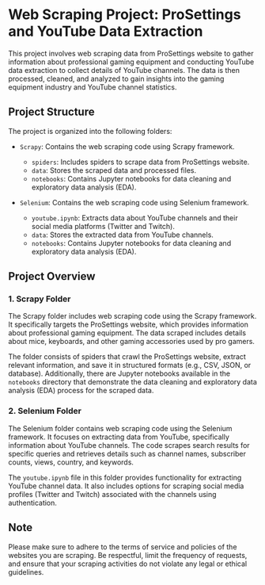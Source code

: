 # Web Scraping Project: ProSettings and YouTube Data Extraction

This project involves web scraping data from ProSettings website to gather information about professional gaming equipment and conducting YouTube data extraction to collect details of YouTube channels. The data is then processed, cleaned, and analyzed to gain insights into the gaming equipment industry and YouTube channel statistics.

## Project Structure

The project is organized into the following folders:

- `Scrapy`: Contains the web scraping code using Scrapy framework.
  - `spiders`: Includes spiders to scrape data from ProSettings website.
  - `data`: Stores the scraped data and processed files.
  - `notebooks`: Contains Jupyter notebooks for data cleaning and exploratory data analysis (EDA).

- `Selenium`: Contains the web scraping code using Selenium framework.
  - `youtube.ipynb`: Extracts data about YouTube channels and their social media platforms (Twitter and Twitch).
  - `data`: Stores the extracted data from YouTube channels.
  - `notebooks`: Contains Jupyter notebooks for data cleaning and exploratory data analysis (EDA).

## Project Overview

### 1. Scrapy Folder

The Scrapy folder includes web scraping code using the Scrapy framework. It specifically targets the ProSettings website, which provides information about professional gaming equipment. The data scraped includes details about mice, keyboards, and other gaming accessories used by pro gamers.

The folder consists of spiders that crawl the ProSettings website, extract relevant information, and save it in structured formats (e.g., CSV, JSON, or database). Additionally, there are Jupyter notebooks available in the `notebooks` directory that demonstrate the data cleaning and exploratory data analysis (EDA) process for the scraped data.

### 2. Selenium Folder

The Selenium folder contains web scraping code using the Selenium framework. It focuses on extracting data from YouTube, specifically information about YouTube channels. The code scrapes search results for specific queries and retrieves details such as channel names, subscriber counts, views, country, and keywords.

The `youtube.ipynb` file in this folder provides functionality for extracting YouTube channel data. It also includes options for scraping social media profiles (Twitter and Twitch) associated with the channels using authentication.

## Note

Please make sure to adhere to the terms of service and policies of the websites you are scraping. Be respectful, limit the frequency of requests, and ensure that your scraping activities do not violate any legal or ethical guidelines.
